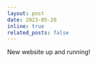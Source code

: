```yaml
---
layout: post
date: 2023-05-20
inline: true
related_posts: false
---
```


New website up and running!
